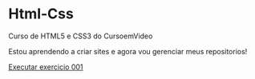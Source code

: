 # Html-Css
 Curso de HTML5 e CSS3 do CursoemVideo

Estou aprendendo a criar sites e agora vou gerenciar meus repositorios!

<a href= "https://carlossousadev.github.io/Html-Css/Exercicios/Ex001/">Executar exercicio 001</a>